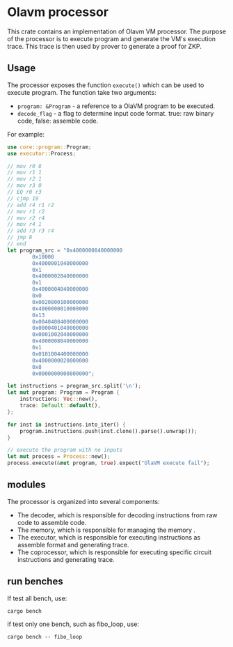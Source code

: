 # Olavm processor

This crate contains an implementation of Olavm VM processor. The purpose of the processor is to execute program and generate the VM's execution trace. This trace is then used by prover to generate a proof for ZKP.

## Usage
The processor exposes the function `execute()` which can be used to execute program. The function take two arguments:

* `program: &Program` - a reference to a OlaVM program to be executed.
* `decode_flag` - a flag to determine input code format. true: raw binary code, false: assemble code.

For example:

```Rust
use core::program::Program;
use executor::Process;

// mov r0 8
// mov r1 1
// mov r2 1
// mov r3 0
// EQ r0 r3
// cjmp 19
// add r4 r1 r2
// mov r1 r2
// mov r2 r4
// mov r4 1
// add r3 r3 r4
// jmp 8
// end
let program_src = "0x4000000840000000
        0x10000
        0x4000001040000000
        0x1
        0x4000002040000000
        0x1
        0x4000004040000000
        0x0
        0x0020800100000000
        0x4000000010000000
        0x13
        0x0040408400000000
        0x0000401040000000
        0x0001002040000000
        0x4000008040000000
        0x1
        0x0101004400000000
        0x4000000020000000
        0x8
        0x0000000000800000";

let instructions = program_src.split('\n');
let mut program: Program = Program {
    instructions: Vec::new(),
    trace: Default::default(),
};

for inst in instructions.into_iter() {
    program.instructions.push(inst.clone().parse().unwrap());
}

// execute the program with no inputs
let mut process = Process::new();
process.execute(&mut program, true).expect("OlaVM execute fail");

```

## modules  

The processor is organized into several components:
* The decoder, which is responsible for decoding instructions from raw code to assemble code.
* The memory, which is responsible for managing the memory .
* The executor, which is responsible for executing instructions as assemble format and generating trace.
* The coprocessor, which is responsible for executing specific circuit instructions and generating trace.

## run benches

If test all bench, use: 

```
cargo bench 
```

if test only one bench, such as fibo_loop, use:

```
cargo bench -- fibo_loop
```